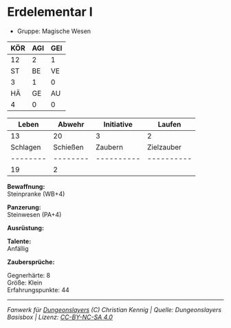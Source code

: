 # Erdelementar I  
- Gruppe: Magische Wesen  

| KÖR | AGI | GEI |  
| --- | --- | --- |  
| 12  | 2   | 1   |
| ST  | BE  | VE  |  
| 3   | 1   | 0   |
| HÄ  | GE  | AU  |  
| 4   | 0   | 0   |


| Leben    | Abwehr   | Initiative | Laufen     |
| -------- | -------- | ---------- | ---------- |
| 13       | 20       | 3          | 2          |
| Schlagen | Schießen | Zaubern    | Zielzauber |
| -------- | -------- | ---------- | ---------- |
| 19       | 2        |            |            |

**Bewaffnung:**  
Steinpranke (WB+4)

**Panzerung:**  
Steinwesen (PA+4)

**Ausrüstung:**  


**Talente:**  
Anfällig

**Zaubersprüche:**  


Gegnerhärte: 8  
Größe: Klein  
Erfahrungspunkte: 44  



___
*Fanwerk für [Dungeonslayers](https://www.dungeonslayers.net/) (C) Christian Kennig | Quelle: Dungeonslayers Basisbox | Lizenz: [CC-BY-NC-SA 4.0](https://creativecommons.org/licenses/by-nc-sa/4.0/deed.de)*
